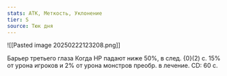 ```yaml
---
stats: АТК, Меткость, Уклонение
tier: S
source: Тюк дня
---
```

![[Pasted image 20250222123208.png]]

Барьер третьего глаза
Когда HP падают ниже 50%, в след. {0}(2) с. 15% от урона игроков и 2% от урона монстров преобр. в лечение. CD: 60 с.
